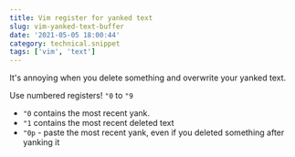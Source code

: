 ```yaml
---
title: Vim register for yanked text
slug: vim-yanked-text-buffer
date: '2021-05-05 18:00:44'
category: technical.snippet
tags: ['vim', 'text']
---
```


It's annoying when you delete something and overwrite your yanked text.

Use numbered registers!
`"0` to `"9`

- `"0` contains the most recent yank.
- `"1` contains the most recent deleted text
- `"0p` - paste the most recent yank, even if you deleted something after yanking it
